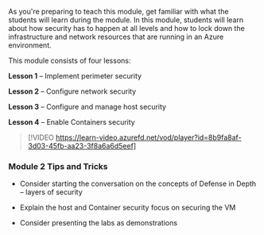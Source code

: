 As you're preparing to teach this module, get familiar with what the students will learn during the module. In this module, students will learn about how security has to happen at all levels and how to lock down the infrastructure and network resources that are running in an Azure environment. 

This module consists of four lessons: 

**Lesson 1** – Implement perimeter security 

**Lesson 2** – Configure network security 

**Lesson 3** – Configure and manage host security 

**Lesson 4** – Enable Containers security 

> [!VIDEO https://learn-video.azurefd.net/vod/player?id=8b9fa8af-3d03-45fb-aa23-3f8a6a6d5eef] 

### Module 2 Tips and Tricks 

- Consider starting the conversation on the concepts of Defense in Depth – layers of security 

- Explain the host and Container security focus on securing the VM 

- Consider presenting the labs as demonstrations  

